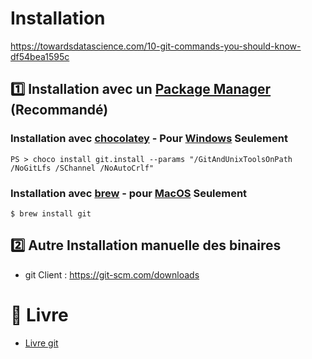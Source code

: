 # Installation


https://towardsdatascience.com/10-git-commands-you-should-know-df54bea1595c

## :one: Installation avec un [Package Manager](../P.GestionnaireDeLibrairies) (Recommandé)

### Installation avec [chocolatey](https://chocolatey.org) - Pour [Windows](../P.GestionnaireDeLibrairies/#a-computer-sous-windows) Seulement


```
PS > choco install git.install --params "/GitAndUnixToolsOnPath /NoGitLfs /SChannel /NoAutoCrlf"
```

### Installation avec [brew](https://brew.sh) - pour [MacOS](../P.GestionnaireDeLibrairies/#b-apple-sous-macos) Seulement


```
$ brew install git
```

## :two: Autre Installation manuelle des binaires

* git Client : https://git-scm.com/downloads  


# :blue_book: Livre

* [Livre git](https://git-scm.com/book/fr/v2)


